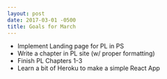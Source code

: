 ```yaml
---
layout: post
date: 2017-03-01 -0500
title: Goals for March
---
```

* Implement Landing page for PL in PS
* Write a chapter in PL site (w/ proper formatting)
* Finish PL Chapters 1-3
* Learn a bit of Heroku to make a simple React App
